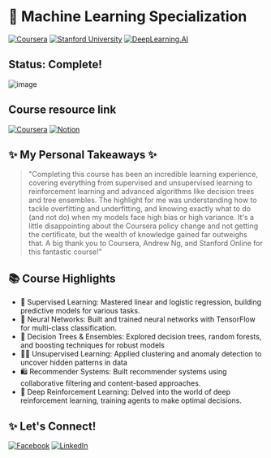 # 🚀 Machine Learning Specialization

[![Coursera](https://img.shields.io/badge/Coursera-%230056D2.svg?style=for-the-badge&logo=Coursera&logoColor=white)](https://www.coursera.org/specializations/machine-learning-introduction)
[![Stanford University](https://img.shields.io/badge/Stanford_University-red?style=for-the-badge&logo=Stanford_University&logoColor=white)](https://www.stanford.edu/)
[![DeepLearning.AI](https://img.shields.io/badge/DeepLearning.AI-blue?style=for-the-badge&logo=DeepLearning.AI&logoColor=white)](https://deeplearning.ai/)

## Status: Complete! <br>
![image](https://github.com/quang2719/Machine-Learning-Specialization-Stanford-Online-Deeplearning.ai/blob/main/Final%20result/Screenshot%202024-08-20%20132101.png?raw=true)<br>
## Course resource link

[![Coursera](https://img.shields.io/badge/Coursera-%230056D2.svg?style=for-the-badge&logo=Coursera&logoColor=white)](https://www.coursera.org/specializations/machine-learning-introduction)
[![Notion](https://img.shields.io/badge/Notion-black?style=for-the-badge&logo=Notion&logoColor=white)](https://coordinated-title-01a.notion.site/Machine-Learning-Specialization-0c473cfe96a24981961c2df69ec08084)


## ✨ My Personal Takeaways ✨

> "Completing this course has been an incredible learning experience, covering everything from supervised and unsupervised learning to reinforcement learning and advanced algorithms like decision trees and tree ensembles. The highlight for me was understanding how to tackle overfitting and underfitting, and knowing exactly what to do (and not do) when my models face high bias or high variance. It's a little disappointing about the Coursera policy change and not getting the certificate, but the wealth of knowledge gained far outweighs that. A big thank you to Coursera, Andrew Ng, and Stanford Online for this fantastic course!" 

## 📚 Course Highlights 

* 🧠 Supervised Learning: Mastered linear and logistic regression, building predictive models for various tasks.
* 🤖 Neural Networks:  Built and trained neural networks with TensorFlow for multi-class classification.
* 🌳 Decision Trees & Ensembles: Explored decision trees, random forests, and boosting techniques for robust models
* 🕵️‍♀️ Unsupervised Learning:  Applied clustering and anomaly detection to uncover hidden patterns in data
* 🛍️ Recommender Systems: Built recommender systems using collaborative filtering and content-based approaches.
* 🤖 Deep Reinforcement Learning: Delved into the world of deep reinforcement learning, training agents to make optimal decisions.

## ✨ Let's Connect! 

[![Facebook](https://img.shields.io/badge/Facebook-blue?style=for-the-badge&logo=Facebook&logoColor=white)](https://www.facebook.com/qq2719/)
[![LinkedIn](https://img.shields.io/badge/LinkedIn-0077B5?style=for-the-badge&logo=linkedin&logoColor=white)](https://www.linkedin.com/in/quang-nguyen-2003-ptit/) 

